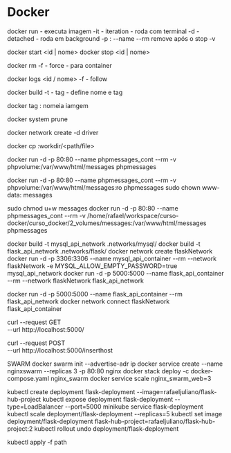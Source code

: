 # Docker

docker run <imagem> - executa imagem
-it - iteration - roda com terminal
-d - detached - roda em background
-p <porta maquina>:<porta container>
--name <node do container>
--rm remove após o stop
-v <diretorio>

docker start <id | nome>
docker stop <id | nome>

docker rm <id>
-f - force - para container

docker logs <id / nome>
-f - follow

docker build <diretorio>
-t - tag - define nome e tag

docker tag <ID> <nome>:<tag> nomeia iamgem

docker system prune

docker network create <nome da rede>
-d driver

docker cp <nome container>:workdir/<path/file> <path-file>

docker run -d -p 80:80 --name phpmessages_cont --rm -v phpvolume:/var/www/html/messages phpmessages

docker run -d -p 80:80 --name phpmessages_cont --rm -v phpvolume:/var/www/html/messages:ro phpmessages
sudo chown www-data: messages

sudo chmod u+w messages
docker run -d -p 80:80 --name phpmessages_cont --rm -v \/home/rafael/workspace/curso-docker/curso_docker/2_volumes/messages:/var/www/html/messages phpmessages

docker build -t mysql_api_network .networks/mysql/
docker build -t flask_api_network .networks/flask/
docker network create flaskNetwork
docker run -d -p 3306:3306 --name mysql_api_container --rm --network flaskNetwork -e MYSQL_ALLOW_EMPTY_PASSWORD=true mysql_api_network
docker run -d -p 5000:5000 --name flask_api_container --rm --network flaskNetwork flask_api_network

docker run -d -p 5000:5000 --name flask_api_container --rm flask_api_network
docker network connect flaskNetwork flask_api_container

curl --request GET \
  --url http://localhost:5000/

curl --request POST \
  --url http://localhost:5000/inserthost


  SWARM 
  docker swarm init --advertise-adr ip
  docker  service create --name nginxswarm --replicas 3 -p 80:80 nginx
  docker stack deploy -c docker-compose.yaml nginx_swarm
  docker service scale nginx_swarm_web=3

  kubectl create deployment flask-deployment --image=rafaeljuliano/flask-hub-project
  kubectl expose deployment flask-deployment --type=LoadBalancer --port=5000
  minikube service flask-deployment
  kubectl scale deployment/flask-deployment --replicas=5
  kubectl set image deployment/flask-deployment flask-hub-project=rafaeljuliano/flask-hub-project:2
  kubectl rollout undo deployment/flask-deployment

  kubectl apply -f path
